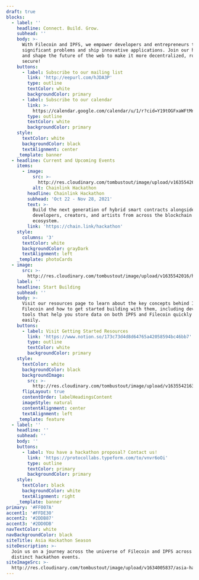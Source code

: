 ```yaml
---
draft: true
blocks:
  - label: ''
    headline: Connect. Build. Grow.
    subhead: ''
    body: >-
      With Filecoin and IPFS, we empower developers and entrepreneurs to solve
      significant problems and ship innovative applications. Join our hackathons
      and shape the future of the web to make it more decentralized, robust, and
      secure!
    buttons:
      - label: Subscribe to our mailing list
        link: 'http://eepurl.com/hJDA3P'
        type: outline
        textColor: white
        backgroundColor: primary
      - label: Subscribe to our calendar
        link: >-
          https://calendar.google.com/calendar/u/1/r?cid=Y19tOGFxaWFtMnBocG9zZDAwbWtkYzZzM3J0c0Bncm91cC5jYWxlbmRhci5nb29nbGUuY29t
        type: outline
        textColor: white
        backgroundColor: primary
    style:
      textColor: white
      backgroundColor: black
      textAlignment: center
    _template: banner
  - headline: Current and Upcoming Events
    items:
      - image:
          src: >-
            http://res.cloudinary.com/tombustout/image/upload/v1635542647/b3c17d_xpncbb.png
          alt: Chainlink Hackathon
        headline: Chainlink Hackathon
        subhead: 'Oct 22 - Nov 28, 2021'
        text: >-
          Build the next generation of hybrid smart contracts alongside
          developers, creators, and artists from across the blockchain
          ecosystem.
        link: 'https://chain.link/hackathon'
    style:
      columns: '3'
      textColor: white
      backgroundColor: grayDark
      textAlignment: left
    _template: photoCards
  - image:
      src: >-
        http://res.cloudinary.com/tombustout/image/upload/v1635542016/hackathon-hex_gmb1ze.svg
    label: ''
    headline: Start Building
    subhead: ''
    body: >-
      Visit our resources page to learn about the key concepts behind IPFS and
      Filecoin and how to get started building with them, including developer
      tools that help you store data on both IPFS and Filecoin quickly and
      easily.
    buttons:
      - label: Visit Getting Started Resources
        link: 'https://www.notion.so/173c73d4d8d64765a42058594bc46bb7'
        type: outline
        textColor: white
        backgroundColor: primary
    style:
      textColor: white
      backgroundColor: black
      backgroundImage:
        src: >-
          http://res.cloudinary.com/tombustout/image/upload/v1635542163/hackathon-slant-bg_ofvckc.svg
      flipLayout: true
      contentOrder: labelHeadingsContent
      imageStyle: natural
      contentAlignment: center
      textAlignment: left
    _template: feature
  - label: ''
    headline: ''
    subhead: ''
    body: ''
    buttons:
      - label: You have a hackathon proposal? Contact us!
        link: 'https://protocollabs.typeform.com/to/vnvr6oOi'
        type: outline
        textColor: primary
        backgroundColor: primary
    style:
      textColor: black
      backgroundColor: white
      textAlignment: right
    _template: banner
primary: '#FF007A'
accent1: '#FFDE30'
accent2: '#2DDB87'
accent3: '#2DD0DB'
navTextColor: white
navBackgroundColor: black
siteTitle: Asia Hackathon Season
siteDescription: >-
  Join us on a journey across the universe of Filecoin and IPFS across four
  distinct hackathon events.
siteImageSrc: >-
  http://res.cloudinary.com/tombustout/image/upload/v1634005837/asia-hackathon-hero_isb8ak.png
---
```


